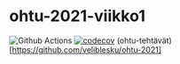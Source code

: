 # ohtu-2021-viikko1
![Github Actions](https://github.com/veliblesku/ohtu-2021-viikko1/workflows/CI/badge.svg)
[![codecov](https://codecov.io/gh/veliblesku/ohtu-2021-viikko1/branch/main/graph/badge.svg?token=DXZPM2WYEM)](https://codecov.io/gh/veliblesku/ohtu-2021-viikko1)
(ohtu-tehtävät)[https://github.com/veliblesku/ohtu-2021]
